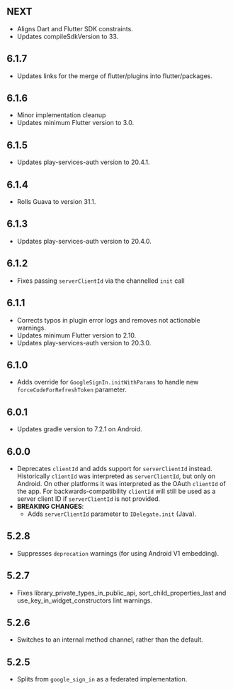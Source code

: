 ## NEXT

* Aligns Dart and Flutter SDK constraints.
* Updates compileSdkVersion to 33.

## 6.1.7

* Updates links for the merge of flutter/plugins into flutter/packages.

## 6.1.6

* Minor implementation cleanup
* Updates minimum Flutter version to 3.0.

## 6.1.5

* Updates play-services-auth version to 20.4.1.

## 6.1.4

* Rolls Guava to version 31.1.

## 6.1.3

* Updates play-services-auth version to 20.4.0.

## 6.1.2

* Fixes passing `serverClientId` via the channelled `init` call

## 6.1.1

* Corrects typos in plugin error logs and removes not actionable warnings.
* Updates minimum Flutter version to 2.10.
* Updates play-services-auth version to 20.3.0.

## 6.1.0

* Adds override for `GoogleSignIn.initWithParams` to handle new `forceCodeForRefreshToken` parameter.

## 6.0.1

* Updates gradle version to 7.2.1 on Android.

## 6.0.0

* Deprecates `clientId` and adds support for `serverClientId` instead.
  Historically `clientId` was interpreted as `serverClientId`, but only on Android. On
  other platforms it was interpreted as the OAuth `clientId` of the app. For backwards-compatibility
  `clientId` will still be used as a server client ID if `serverClientId` is not provided.
* **BREAKING CHANGES**:
  * Adds `serverClientId` parameter to `IDelegate.init` (Java).

## 5.2.8

* Suppresses `deprecation` warnings (for using Android V1 embedding).

## 5.2.7

* Fixes library_private_types_in_public_api, sort_child_properties_last and use_key_in_widget_constructors
  lint warnings.

## 5.2.6

* Switches to an internal method channel, rather than the default.

## 5.2.5

* Splits from `google_sign_in` as a federated implementation.
